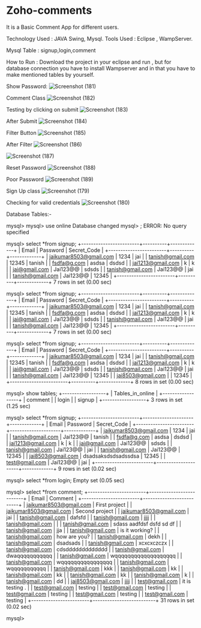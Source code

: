 # Zoho-comments

It is a Basic  Comment App for different users. 

Technology Used : JAVA Swing, Mysql.
Tools Used : Eclipse , WampServer.

Mysql Table : signup,login,comment


How to Run : Download the project in your eclipse and run , but for database connection you have to install Wampserver and in that you have to make mentioned tables by yourself.

Show Password: 
![Screenshot (181)](https://user-images.githubusercontent.com/70019204/153707318-3329957f-9ec8-4d32-9ada-63ab8d50889d.png)

Comment Class
![Screenshot (182)](https://user-images.githubusercontent.com/70019204/153707320-e2843537-096c-4273-996a-92f4682b49d5.png)

Testing by clicking on submit
![Screenshot (183)](https://user-images.githubusercontent.com/70019204/153707321-85d5e602-66a5-4bc4-856e-52ccdbfa0ca2.png)

After Submit
![Screenshot (184)](https://user-images.githubusercontent.com/70019204/153707322-1fcb9ec4-178c-43ad-8b50-1e0582686be1.png)

Filter Button
![Screenshot (185)](https://user-images.githubusercontent.com/70019204/153707323-73eeb409-2534-470a-8133-412ebc381b48.png)

After Filter
![Screenshot (186)](https://user-images.githubusercontent.com/70019204/153707324-d33930c5-885e-40d5-a47e-716c526a1152.png)


![Screenshot (187)](https://user-images.githubusercontent.com/70019204/153707325-5f294120-642b-4ad7-bf98-45c5de77e5e0.png)

Reset Password
![Screenshot (188)](https://user-images.githubusercontent.com/70019204/153707328-9b2261a5-8f4c-48ee-bedc-9807d987c43e.png)

Poor Password
![Screenshot (189)](https://user-images.githubusercontent.com/70019204/153707329-c5925a93-8a66-425a-9a97-a3bf92096c12.png)


Sign Up class
![Screenshot (179)](https://user-images.githubusercontent.com/70019204/153707332-72c7a8f8-a19a-4e1d-9c61-8ef5dee761fb.png)

Checking for valid credentials
![Screenshot (180)](https://user-images.githubusercontent.com/70019204/153707333-965a1b84-1520-4e6f-a5cd-9e0ca304bd39.png)








Database Tables:- 

mysql>
mysql> use online
Database changed
mysql> ;
ERROR:
No query specified

mysql> select *from signup;
+------------------------+----------+-------------+
| Email                  | Password | Secret_Code |
+------------------------+----------+-------------+
| jaikumar8503@gmail.com | 1234     | jai         |
| tanish@gmail.com       | 12345    | tanish      |
| fsdfa@g.com            | asdsa    | dsdsd       |
| jai1213@gmail.com      | k        | k           |
| jai@gmail.com          | Jai123@@ | sdsds       |
| tanish@gmail.com       | Jai123@@ | jai         |
| tanish@gmail.com       | Jai123@@ | 12345       |
+------------------------+----------+-------------+
7 rows in set (0.00 sec)

mysql> select *from signup;
+------------------------+----------+-------------+
| Email                  | Password | Secret_Code |
+------------------------+----------+-------------+
| jaikumar8503@gmail.com | 1234     | jai         |
| tanish@gmail.com       | 12345    | tanish      |
| fsdfa@g.com            | asdsa    | dsdsd       |
| jai1213@gmail.com      | k        | k           |
| jai@gmail.com          | Jai123@@ | sdsds       |
| tanish@gmail.com       | Jai123@@ | jai         |
| tanish@gmail.com       | Jai123@@ | 12345       |
+------------------------+----------+-------------+
7 rows in set (0.00 sec)

mysql> select *from signup;
+------------------------+----------+-------------+
| Email                  | Password | Secret_Code |
+------------------------+----------+-------------+
| jaikumar8503@gmail.com | 1234     | jai         |
| tanish@gmail.com       | 12345    | tanish      |
| fsdfa@g.com            | asdsa    | dsdsd       |
| jai1213@gmail.com      | k        | k           |
| jai@gmail.com          | Jai123@@ | sdsds       |
| tanish@gmail.com       | Jai123@@ | jai         |
| tanish@gmail.com       | Jai123@@ | 12345       |
| jai8503@gmail.com      |          | 12345       |
+------------------------+----------+-------------+
8 rows in set (0.00 sec)

mysql> show tables;
+------------------+
| Tables_in_online |
+------------------+
| comment          |
| login            |
| signup           |
+------------------+
3 rows in set (1.25 sec)

mysql> select *from signup;
+------------------------+---------------------+-------------+
| Email                  | Password            | Secret_Code |
+------------------------+---------------------+-------------+
| jaikumar8503@gmail.com | 1234                | jai         |
| tanish@gmail.com       | Jai123@@            | tanish      |
| fsdfa@g.com            | asdsa               | dsdsd       |
| jai1213@gmail.com      | k                   | k           |
| jai@gmail.com          | Jai123@@            | sdsds       |
| tanish@gmail.com       | Jai123@@            | jai         |
| tanish@gmail.com       | Jai123@@            | 12345       |
| jai8503@gmail.com      | dsadsaksdsdsadssdsa | 12345       |
| test@gmail.com         | Jai123@@            | jai         |
+------------------------+---------------------+-------------+
9 rows in set (0.02 sec)

mysql> select *from login;
Empty set (0.05 sec)

mysql> select *from comment;
+------------------------+--------------------------+
| Email                  | Comment                  |
+------------------------+--------------------------+
| jaikumar8503@gmail.com | First project            |
| jaikumar8503@gmail.com | Second project           |
| jaikumar8503@gmail.com | jai                      |
| tanish@gmail.com       | dafsfd                   |
| tanish@gmail.com       | jjjj                     |
| tanish@gmail.com       |                          |
| tanish@gmail.com       | sdass aadfdsf dsfd sd df |
| tanish@gmail.com       | jja                      |
| tanish@gmail.com       | is it working?           |
| tanish@gmail.com       | how are you?             |
| tanish@gmail.com       | dekh                     |
| tanish@gmail.com       | dsadsads                 |
| tanish@gmail.com       | xcxcxczczx               |
| tanish@gmail.com       | cdsddddddddddddd         |
| tanish@gmail.com       | dwaqqqqqqqqqqq           |
| tanish@gmail.com       | wqqqqqqqqqqqqqqqqqqq     |
| tanish@gmail.com       | wqqqqqqqqqqqqqqqq        |
| tanish@gmail.com       | wqqqqqqqqqqq             |
| tanish@gmail.com       | kkk                      |
| tanish@gmail.com       | kk                       |
| tanish@gmail.com       | kk                       |
| tanish@gmail.com       | kk                       |
| tanish@gmail.com       | k                        |
| tanish@gmail.com       | dd                       |
| jai8503@gmail.com      | jjjj                     |
| test@gmail.com         | it is testing .          |
| test@gmail.com         | testing                  |
| test@gmail.com         | testing                  |
| test@gmail.com         | testing                  |
| test@gmail.com         | testing                  |
| test@gmail.com         | testing                  |
+------------------------+--------------------------+
31 rows in set (0.02 sec)

mysql>
